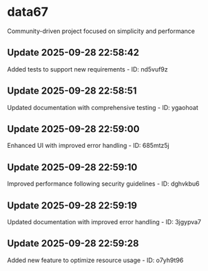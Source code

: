 # data67
Community-driven project focused on simplicity and performance

## Update 2025-09-28 22:58:42
Added tests to support new requirements - ID: nd5vuf9z


## Update 2025-09-28 22:58:51
Updated documentation with comprehensive testing - ID: ygaohoat


## Update 2025-09-28 22:59:00
Enhanced UI with improved error handling - ID: 685mtz5j


## Update 2025-09-28 22:59:10
Improved performance following security guidelines - ID: dghvkbu6


## Update 2025-09-28 22:59:19
Updated documentation with improved error handling - ID: 3jgypva7


## Update 2025-09-28 22:59:28
Added new feature to optimize resource usage - ID: o7yh9t96

